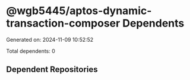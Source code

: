 # @wgb5445/aptos-dynamic-transaction-composer Dependents

Generated on: 2024-11-09 10:52:52

Total dependents: 0

## Dependent Repositories

